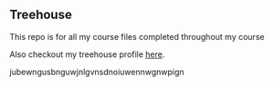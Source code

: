 ## Treehouse

This repo is for all my course files completed throughout my course

Also checkout my treehouse profile [here](https://teamtreehouse.com/ElementalNecro).

jubewngusbnguwjnlgvnsdnoiuwennwgnwpign
